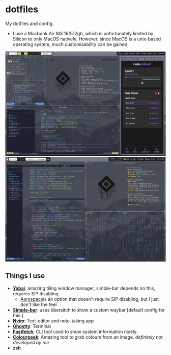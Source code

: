 # dotfiles
My dotfiles and config.
* I use a Macbook Air M3 16/512gb, which is unfortunately limited by Silicon to only MacOS natively. However, since MacOS is a unix-based operating system, much customisability can be gained.
  
![setup](setup.jpeg)
![setup](setup2.jpeg)

## Things I use
* [**Yabai**](https://github.com/koekeishiya/yabai): amazing tiling window manager, simple-bar depends on this, requires SIP disabling
    * [Aerospace](https://github.com/nikitabobko/AeroSpace)is an option that doesn't require SIP disabling, but I just don't like the feel 
* **[Simple-bar](https://github.com/Jean-Tinland/simple-bar)**: uses übersitch to show a custom waybar [default config for this.]
* [**Nvim**](https://neovim.io/): Text-editor and note-taking app
* [**Ghostty**](https://www.ghostty.org): Terminal
* [**Fastfetch**](https://github.com/fastfetch-cli/fastfetch): CLI tool used to show system information nicely.
* [**Colourpeek**](https://github.com/niftyifty/colourpeek): Amazing tool to grab colours from an image. _definitely not developed by me_
* **zsh**
